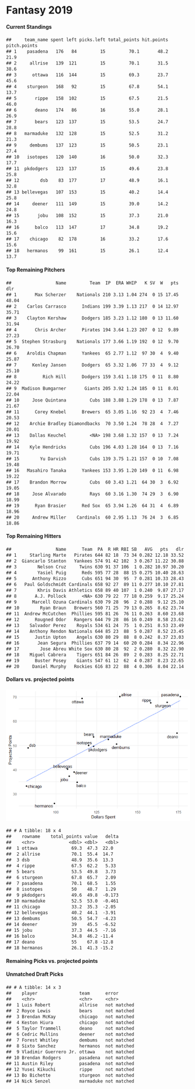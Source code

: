Fantasy 2019
================

#### Current Standings

    ##     team_name spent left picks.left total_points hit.points pitch.points
    ## 1    pasadena   176   84         15         70.1       48.2         21.9
    ## 2     allrise   139  121         15         70.1       31.5         38.6
    ## 3      ottawa   116  144         15         69.3       23.7         45.6
    ## 4    sturgeon   168   92         15         67.8       54.1         13.7
    ## 5       rippe   158  102         15         67.5       21.5         46.0
    ## 6       deano   174   86         16         55.0       28.1         26.9
    ## 7       bears   123  137         15         53.5       24.7         28.8
    ## 8   marmaduke   132  128         15         52.5       31.2         21.3
    ## 9     dembums   137  123         15         50.5       23.1         27.4
    ## 10   isotopes   120  140         16         50.0       32.3         17.7
    ## 11  pkdodgers   123  137         15         49.6       23.8         25.8
    ## 12        dsb    83  177         17         48.9       16.1         32.8
    ## 13 bellevegas   107  153         15         40.2       14.4         25.8
    ## 14     deener   111  149         15         39.0       14.2         24.8
    ## 15       jobu   108  152         15         37.3       21.0         16.3
    ## 16      balco   113  147         17         34.8       19.2         15.6
    ## 17    chicago    82  178         16         33.2       17.6         15.6
    ## 18   hermanos    99  161         15         26.1       12.4         13.7

#### Top Remaining Pitchers

    ##                 Name         Team  IP  ERA WHIP   K SV  W   pts   dlr
    ## 1       Max Scherzer    Nationals 210 3.13 1.04 274  0 15 17.45 48.04
    ## 2    Carlos Carrasco      Indians 199 3.39 1.13 217  0 14 12.97 35.71
    ## 3    Clayton Kershaw      Dodgers 185 3.23 1.12 180  0 13 11.60 31.94
    ## 4       Chris Archer      Pirates 194 3.64 1.23 207  0 12  9.89 27.23
    ## 5  Stephen Strasburg    Nationals 177 3.66 1.19 192  0 12  9.70 26.70
    ## 6    Aroldis Chapman      Yankees  65 2.77 1.12  97 30  4  9.40 25.87
    ## 7      Kenley Jansen      Dodgers  65 3.32 1.06  77 33  4  9.12 25.10
    ## 8          Rich Hill      Dodgers 159 3.61 1.18 175  0 11  8.80 24.22
    ## 9  Madison Bumgarner       Giants 205 3.92 1.24 185  0 11  8.01 22.04
    ## 10     Jose Quintana         Cubs 188 3.88 1.29 178  0 13  7.87 21.67
    ## 11      Corey Knebel      Brewers  65 3.05 1.16  92 23  4  7.46 20.53
    ## 12    Archie Bradley Diamondbacks  70 3.50 1.24  78 28  4  7.27 20.01
    ## 13    Dallas Keuchel         <NA> 198 3.68 1.32 157  0 13  7.24 19.92
    ## 14    Kyle Hendricks         Cubs 196 4.03 1.28 164  0 13  7.16 19.71
    ## 15        Yu Darvish         Cubs 139 3.75 1.21 157  0 10  7.08 19.48
    ## 16   Masahiro Tanaka      Yankees 153 3.95 1.20 149  0 11  6.98 19.22
    ## 17    Brandon Morrow         Cubs  60 3.43 1.21  64 30  3  6.92 19.05
    ## 18     Jose Alvarado         Rays  60 3.16 1.30  74 29  3  6.90 18.99
    ## 19      Ryan Brasier      Red Sox  65 3.94 1.26  64 31  4  6.89 18.96
    ## 20     Andrew Miller    Cardinals  60 2.95 1.13  76 24  3  6.85 18.86

#### Top Remaining Hitters

    ##                 Name      Team  PA  R HR RBI SB   AVG   pts   dlr
    ## 1     Starling Marte   Pirates 644 82 18  73 34 0.282 12.18 33.52
    ## 2  Giancarlo Stanton   Yankees 574 91 42 102  3 0.267 11.22 30.88
    ## 3        Nelson Cruz     Twins 630 91 37 106  1 0.282 10.97 30.20
    ## 4        Yasiel Puig      Reds 595 77 28  88 15 0.275 10.40 28.63
    ## 5      Anthony Rizzo      Cubs 651 94 30  95  7 0.281 10.33 28.43
    ## 6   Paul Goldschmidt Cardinals 658 92 27  89 11 0.277 10.10 27.81
    ## 7        Khris Davis Athletics 658 89 40 107  1 0.240  9.87 27.17
    ## 8       A.J. Pollock      <NA> 630 79 22  77 18 0.259  9.17 25.24
    ## 9      Marcell Ozuna Cardinals 630 79 28  96  2 0.288  9.12 25.10
    ## 10        Ryan Braun   Brewers 560 71 25  79 13 0.265  8.62 23.74
    ## 11  Andrew McCutchen  Phillies 595 81 26  76 11 0.263  8.60 23.68
    ## 12      Rougned Odor   Rangers 644 79 28  86 16 0.249  8.58 23.62
    ## 13    Salvador Perez    Royals 534 61 24  75  1 0.251  8.53 23.49
    ## 14    Anthony Rendon Nationals 644 85 23  88  5 0.287  8.52 23.45
    ## 15      Justin Upton    Angels 630 80 29  88  8 0.242  8.37 23.03
    ## 16       Jean Segura  Phillies 637 79 14  60 20 0.284  8.34 22.96
    ## 17        Jose Abreu White Sox 630 80 28  92  2 0.280  8.32 22.90
    ## 18    Miguel Cabrera    Tigers 651 84 26  89  2 0.283  8.25 22.71
    ## 19      Buster Posey    Giants 547 61 12  62  4 0.287  8.23 22.65
    ## 20     Daniel Murphy   Rockies 616 83 22  88  4 0.306  8.04 22.14

#### Dollars vs. projected points

![](draftguide_files/figure-markdown_github/unnamed-chunk-6-1.png)

    ## # A tibble: 18 x 4
    ##    rowname    total_points value   delta
    ##    <chr>             <dbl> <dbl>   <dbl>
    ##  1 ottawa             69.3  47.3  22.0  
    ##  2 allrise            70.1  55.4  14.7  
    ##  3 dsb                48.9  35.6  13.3  
    ##  4 rippe              67.5  62.2   5.33 
    ##  5 bears              53.5  49.8   3.73 
    ##  6 sturgeon           67.8  65.7   2.09 
    ##  7 pasadena           70.1  68.5   1.55 
    ##  8 isotopes           50    48.7   1.29 
    ##  9 pkdodgers          49.6  49.8  -0.173
    ## 10 marmaduke          52.5  53.0  -0.461
    ## 11 chicago            33.2  35.3  -2.05 
    ## 12 bellevegas         40.2  44.1  -3.91 
    ## 13 dembums            50.5  54.7  -4.23 
    ## 14 deener             39    45.5  -6.52 
    ## 15 jobu               37.3  44.5  -7.16 
    ## 16 balco              34.8  46.2 -11.4  
    ## 17 deano              55    67.8 -12.8  
    ## 18 hermanos           26.1  41.3 -15.2

#### Remaining Picks vs. projected points

#### Unmatched Draft Picks

    ## # A tibble: 14 x 3
    ##    player                team      error      
    ##    <chr>                 <chr>     <chr>      
    ##  1 Luis Robert           allrise   not matched
    ##  2 Royce Lewis           bears     not matched
    ##  3 Brendan McKay         chicago   not matched
    ##  4 Keston Hiura          chicago   not matched
    ##  5 Taylor Trammell       deano     not matched
    ##  6 Cedric Mullins        deener    not matched
    ##  7 Forest Whitley        dembums   not matched
    ##  8 Sixto Sanchez         hermanos  not matched
    ##  9 Vladimir Guerrero Jr. ottawa    not matched
    ## 10 Brendan Rodgers       pasadena  not matched
    ## 11 Austin Riley          pasadena  not matched
    ## 12 Yusei Kikuchi         rippe     not matched
    ## 13 Bo Bichette           sturgeon  not matched
    ## 14 Nick Senzel           marmaduke not matched
